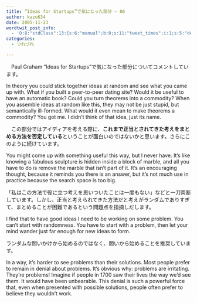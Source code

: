 ```yaml
---
title: ”Ideas for Startups”で気になった部分 — 06
author: kazu634
date: 2005-11-23
wordtwit_post_info:
  - 'O:8:"stdClass":13:{s:6:"manual";b:0;s:11:"tweet_times";i:1;s:5:"delay";i:0;s:7:"enabled";i:1;s:10:"separation";s:2:"60";s:7:"version";s:3:"3.7";s:14:"tweet_template";b:0;s:6:"status";i:2;s:6:"result";a:0:{}s:13:"tweet_counter";i:2;s:13:"tweet_log_ids";a:1:{i:0;i:2199;}s:9:"hash_tags";a:0:{}s:8:"accounts";a:1:{i:0;s:7:"kazu634";}}'
categories:
  - つれづれ

---
```

<div class="section">
<p>
    　Paul Graham &#8220;Ideas for Startups&#8221;で気になった部分についてコメントしています。
</p>
  
<p>
<blockquote>
</blockquote>
</p>
  
<p>
    In theory you could stick together ideas at random and see what you came up with. What if you built a peer-to-peer dating site? Would it be useful to have an automatic book? Could you turn theorems into a commodity? When you assemble ideas at random like this, they may not be just stupid, but semantically ill-formed. What would it even mean to make theorems a commodity? You got me. I didn&#8217;t think of that idea, just its name.
</p></p> 
  
<p>
    　この部分ではアイディアを考える際に、<b>これまで正当とされてきた考えをまとめる方法を否定している</b>ということが面白いのではないかと思います。さらにこのように続けています。
</p>
  
<p>
<blockquote>
</blockquote>
</p>
  
<p>
    You might come up with something useful this way, but I never have. It&#8217;s like knowing a fabulous sculpture is hidden inside a block of marble, and all you have to do is remove the marble that isn&#8217;t part of it. It&#8217;s an encouraging thought, because it reminds you there is an answer, but it&#8217;s not much use in practice because the search space is too big.
</p></p> 
  
<p>
    「私はこの方法で役に立つ考えを思いついたことは一度もない」などと一刀両断しています。しかし、正当と考えられてきた方法だと考えがランダムでありすぎて、まとめることが困難であるという問題点を指摘しだします。
</p>
  
<p>
<blockquote>
</blockquote>
</p>
  
<p>
    I find that to have good ideas I need to be working on some problem. You can&#8217;t start with randomness. You have to start with a problem, then let your mind wander just far enough for new ideas to form.
</p></p> 
  
<p>
    ランダムな問いかけから始めるのではなく、問いから始めることを推奨しています。
</p>
  
<p>
<blockquote>
</blockquote>
</p>
  
<p>
    In a way, it&#8217;s harder to see problems than their solutions. Most people prefer to remain in denial about problems. It&#8217;s obvious why: problems are irritating. They&#8217;re problems! Imagine if people in 1700 saw their lives the way we&#8217;d see them. It would have been unbearable. This denial is such a powerful force that, even when presented with possible solutions, people often prefer to believe they wouldn&#8217;t work.
</p></p>
</div>

